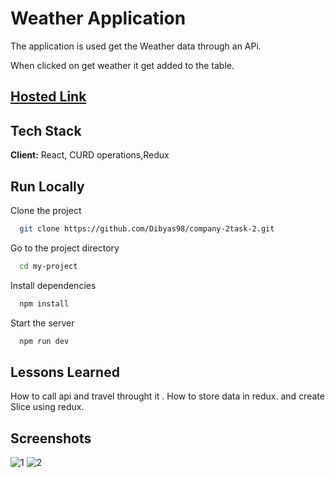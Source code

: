 
# Weather Application

The application is used get the Weather data through an APi.

When clicked on get weather it get added to the table.

## [Hosted Link](https://aesthetic-bublanina-eed116.netlify.app/)



## Tech Stack

**Client:** React, CURD operations,Redux




## Run Locally

Clone the project

```bash
  git clone https://github.com/Dibyas98/company-2task-2.git
```

Go to the project directory

```bash
  cd my-project
```

Install dependencies

```bash
  npm install
```

Start the server

```bash
  npm run dev
```


## Lessons Learned

How to call api and travel throught it .
How to store data in redux. and create Slice using redux.


## Screenshots
![1](https://github.com/Dibyas98/company-2task-2/assets/125633895/d463bc6a-93dc-499b-aedd-d66fb7e00154)
![2](https://github.com/Dibyas98/company-2task-2/assets/125633895/026d071d-49f2-4cb6-89eb-d723d830bc54)



